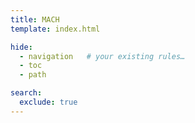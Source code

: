 ```yaml
---
title: MACH
template: index.html

hide:
  - navigation   # your existing rules…
  - toc
  - path

search:
  exclude: true
---
```

